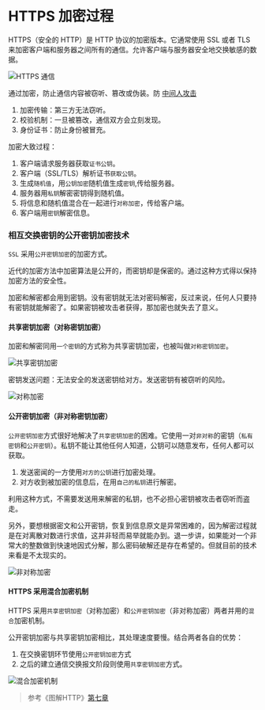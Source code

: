 # HTTPS 加密过程

HTTPS（安全的 HTTP）是 HTTP 协议的加密版本。它通常使用 SSL 或者 TLS 来加密客户端和服务器之间所有的通信。允许客户端与服务器安全地交换敏感的数据。

![HTTPS 通信](https://www.ituring.com.cn/figures/2014/PIC%20HTTP/11.d07z.011.png ':size=600')

通过加密，防止通信内容被窃听、篡改或伪装。防 [中间人攻击](https://zh.wikipedia.org/wiki/%E4%B8%AD%E9%97%B4%E4%BA%BA%E6%94%BB%E5%87%BB)

1. 加密传输：第三方无法窃听。
2. 校验机制：一旦被篡改，通信双方会立刻发现。
3. 身份证书：防止身份被冒充。

加密大致过程：

1. 客户端请求服务器获取`证书公钥`。
2. 客户端（SSL/TLS）解析证书`获取公钥`。
3. 生成`随机值`，用`公钥加密`随机值生成`密钥`,传给服务器。
4. 服务器用`私钥`解密密钥得到随机值。
5. 将信息和随机值混合在一起进行`对称加密`，传给客户端。
6. 客户端用`密钥`解密信息。


### 相互交换密钥的公开密钥加密技术

`SSL` 采用`公开密钥加密`的加密方式。

近代的加密方法中加密算法是公开的，而密钥却是保密的。通过这种方式得以保持加密方法的安全性。

加密和解密都会用到密钥。没有密钥就无法对密码解密，反过来说，任何人只要持有密钥就能解密了。如果密钥被攻击者获得，那加密也就失去了意义。

#### 共享密钥加密（对称密钥加密）

加密和解密同用`一个密钥`的方式称为共享密钥加密，也被叫做`对称密钥加密`。

![共享密钥加密](https://www.ituring.com.cn/figures/2014/PIC%20HTTP/11.d07z.014.png ':size=600')

密钥发送问题：无法安全的发送密钥给对方。发送密钥有被窃听的风险。

![对称加密](https://www.ituring.com.cn/figures/2014/PIC%20HTTP/11.d07z.015.png ':size=600')

#### 公开密钥加密（非对称密钥加密）

`公开密钥加密`方式很好地解决了`共享密钥加密`的困难。它使用一对`非对称`的密钥（`私有密钥`和`公开密钥`）。私钥不能让其他任何人知道，公钥可以随意发布，任何人都可以获取。

1. 发送密闻的一方使用`对方的公钥`进行加密处理。
2. 对方收到被加密的信息后，在用`自己的私钥`进行解密。

利用这种方式，不需要发送用来解密的私钥，也不必担心密钥被攻击者窃听而盗走。

另外，要想根据密文和公开密钥，恢复到信息原文是异常困难的，因为解密过程就是在对离散对数进行求值，这并非轻而易举就能办到。退一步讲，如果能对一个非常大的整数做到快速地因式分解，那么密码破解还是存在希望的。但就目前的技术来看是不太现实的。

![非对称加密](https://www.ituring.com.cn/figures/2014/PIC%20HTTP/11.d07z.016.png ':size=600')

#### HTTPS 采用混合加密机制

HTTPS 采用`共享密钥加密`（对称加密）和`公开密钥加密`（非对称加密）两者并用的`混合`加密机制。

公开密钥加密与共享密钥加密相比，其处理速度要慢。结合两者各自的优势：

1. 在交换密钥环节使用`公开密钥加密`方式
2. 之后的建立通信交换报文阶段则使用`共享密钥加密`方式。

![混合加密机制](https://www.ituring.com.cn/figures/2014/PIC%20HTTP/11.d07z.017.png ':size=600')

> 参考《图解HTTP》[第七章](https://www.ituring.com.cn/book/miniarticle/74663)

